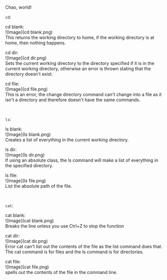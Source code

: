 Chao, world!

`cd`:


cd blank:
<br>
![Image](cd blank.png)
<br>
This returns the working directory to home, if the working directory is at home, then nothing happens.


cd dir:
<br>
![Image](cd dir.png)
<br>
Sets the current working directory to the directory specified if it is in the current working directory, otherwise an error is thrown stating that the directory doesn't exist.



cd file: 
<br>
![Image](cd file.png)
<br>
This is an error, the change directory command can't change into a file as it isn't a directory and therefore doesn't have the same commands.

<br>

`ls`:


ls blank: 
<br>
![Image](ls blank.png)
<br>
Creates a list of everything in the current working directory.
    
ls dir: 
<br>
![Image](ls dir.png)
<br>
If using an absolute class, the ls command will make a list of everything in the specified directory.
    
ls file: 
<br>
![Image](ls file.png)
<br>
List the absolute path of the file.

<br>

`cat`:


cat blank:
<br>
![Image](cat blank.png)
<br>
Breaks the line unless you use Ctrl+Z to stop the function
    
cat dir: 
<br>
![Image](cat dir.png)
<br>
Error cat can't list out the contents of the file as the list command does that. The cat command is for files and the ls command is for directories. 

cat file: 
<br>
![Image](cat file.png)
<br>
spells out the contents of the file in the command line.
